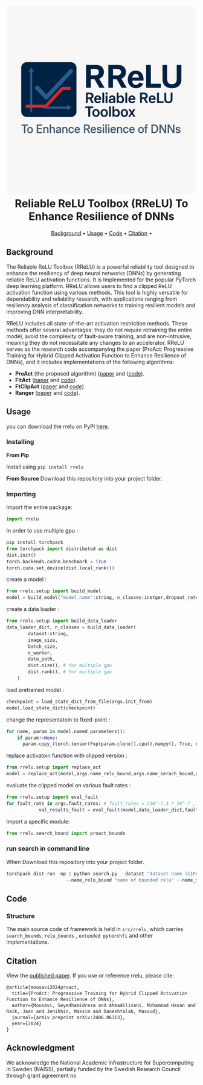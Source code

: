 <h1 align="center">
  <img src="images/RReLU.png" width="500"/>
  <br/>
    Reliable ReLU Toolbox (RReLU) To Enhance Resilience of DNNs 
  </br>
</h1>
<p align="center">
<a href="#background">Background</a> •
<a href="#usage">Usage</a> •
<a href="#code">Code</a> •
<a href="#citation">Citation</a> •
</p>

## Background
The Reliable ReLU Toolbox (RReLU) is a powerful reliability tool designed to enhance the resiliency of deep neural networks (DNNs) by generating reliable ReLU activation functions.
It is Implemented for the popular PyTorch deep learning platform.
RReLU allows users to find a clipped ReLU activation function using various methods.
This tool is highly versatile for dependability and reliability research, with applications ranging from resiliency analysis of classification networks to training resilient models and improving DNN interpretability.

RReLU includes all state-of-the-art activation restriction methods. These methods offer several advantages: they do not require retraining the entire model, avoid the complexity of fault-aware training, and are non-intrusive, meaning they do not necessitate any changes to an accelerator.
RReLU serves as the research code accompanying the paper (ProAct: Progressive Training for Hybrid Clipped Activation Function to Enhance Resilience of DNNs), and it includes implementations of the following algorithms:

* **ProAct** (the proposed algorithm) ([paper](https://arxiv.org/abs/2406.06313) and ([code](https://github.com/hamidmousavi0/reliable-relu-toolbox/tree/master/src/rrelu/search_bound/proact.py)).
* **FitAct** ([paper](https://arxiv.org/pdf/2112.13544) and [code](https://github.com/hamidmousavi0/reliable-relu-toolbox/tree/master/src/rrelu/search_bound/fitact.py)).
* **FtClipAct** ([paper](https://arxiv.org/pdf/1912.00941) and [code](https://github.com/hamidmousavi0/reliable-relu-toolbox/tree/master/src/rrelu/search_bound/ftclip.py)).
* **Ranger** ([paper](https://arxiv.org/pdf/2003.13874) and [code](https://github.com/hamidmousavi0/reliable-relu-toolbox/tree/master/src/rrelu/search_bound/ranger.py)).

## Usage
you can download the rrelu on PyPI [here](https://pypi.org/project/rrelu/).

### Installing

**From Pip**

Install using `pip install rrelu`

**From Source**
Download this repository into your project folder.

### Importing

Import the entire package:

```python
import rrelu
```

In order to use multiple gpu : 

```python
pip install torchpack
from torchpack import distributed as dist
dist.init()
torch.backends.cudnn.benchmark = True
torch.cuda.set_device(dist.local_rank())
```

create a model : 

```python
from rrelu.setup import build_model
model = build_model("model_name":string, n_classes:inetger,dropout_rate:float).cuda()
```

create a data loader : 

```python
from rrelu.setup import build_data_loader
data_loader_dict, n_classes = build_data_loader(
        dataset:string,
        image_size,
        batch_size,
        n_worker,
        data_path,
        dist.size(), # for multiple gpu 
        dist.rank(), # for multiple gpu
    )
```

load pretrained model : 

```python
checkpoint = load_state_dict_from_file(args.init_from)
model.load_state_dict(checkpoint) 
```

change the representatoin to fixed-point : 

```python
for name, param in model.named_parameters():
    if param!=None:
      param.copy_(torch.tensor(Fxp(param.clone().cpu().numpy(), True, n_word=args.n_word,n_frac=args.n_frac,n_int=args.n_int).get_val()))
```
replace activatoin function with clipped version : 

```python
from rrelu.setup import replace_act
model = replace_act(model,args.name_relu_bound,args.name_serach_bound,data_loader_dict,args.bounds_type,args.bitflip)
```

evaluate the clipped model on various fault rates : 

```python
from rrelu.setup import eval_fault
for fault_rate in args.fault_rates: # fault_rates = [10^-7,3 * 10^-7 ,10^-6 , 3 * 10^-6 , 10^-5 , 3 * 10^-5]
            val_results_fault = eval_fault(model,data_loader_dict,fault_rate,args.iterations,args.bitflip,args.n_word , args.n_frac, args.n_int)
```

Import a specific module:

```python
from rrelu.search_bound import proact_bounds 
```

### run search in command line 
When Download this repository into your project folder.
```python
torchpack dist-run -np 1 python search.py --dataset "dataset name (CIFAR10, CIFAR100)" --data_path "path to the dataset" --model "name of the model" --init_from "pretrained file path" \
                      --name_relu_bound "name of bounded relu" --name_serach_bound "name of the search algorithm" --bounds_type "type of thresholds" --bitflip "value representaiton"
```


## Code

### Structure

The main source code of framework is held in `src/rrelu`, which carries `search_bounds`, `relu_bounds` , `extended pytorchfi` and other  implementations.


## Citation

View the [published paper](https://arxiv.org/abs/2406.06313). If you use or reference rrelu, please cite:

```
@article{mousavi2024proact,
  title={ProAct: Progressive Training for Hybrid Clipped Activation Function to Enhance Resilience of DNNs},
  author={Mousavi, Seyedhamidreza and Ahmadilivani, Mohammad Hasan and Raik, Jaan and Jenihhin, Maksim and Daneshtalab, Masoud},
  journal={arXiv preprint arXiv:2406.06313},
  year={2024}
}
```
## Acknowledgment

We acknowledge the National Academic Infrastructure for Supercomputing in Sweden (NAISS), partially funded by the Swedish Research Council through grant agreement no
